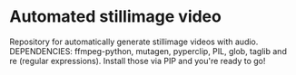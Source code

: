 # Automated stillimage video
 Repository for automatically generate stillimage videos with audio.  
 DEPENDENCIES: ffmpeg-python, mutagen, pyperclip, PIL, glob, taglib and re (regular expressions). Install those via PIP and you're ready to go!
